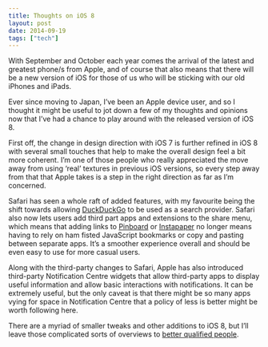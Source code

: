 ```yaml
---
title: Thoughts on iOS 8
layout: post
date: 2014-09-19
tags: ["tech"]
---
```


With September and October each year comes the arrival of the latest and greatest phone/s from Apple, and of course that also means that there will be a new version of iOS for those of us who will be sticking with our old iPhones and iPads.

Ever since moving to Japan, I’ve been an Apple device user, and so I thought it might be useful to jot down a few of my thoughts and opinions now that I’ve had a chance to play around with the released version of iOS 8.

First off, the change in design direction with iOS 7 is further refined in iOS 8 with several small touches that help to make the overall design feel a bit more coherent. I’m one of those people who really appreciated the move away from using ‘real’ textures in previous iOS versions, so every step away from that that Apple takes is a step in the right direction as far as I’m concerned.

Safari has seen a whole raft of added features, with my favourite being the shift towards allowing [DuckDuckGo][1] to be used as a search provider. Safari also now lets users add third part apps and extensions to the share menu, which means that adding links to [Pinboard][2] or [Instapaper][3] no longer means having to rely on ham fisted JavaScript bookmarks or copy and pasting between separate apps. It’s a smoother experience overall and should be even easy to use for more casual users.

Along with the third-party changes to Safari, Apple has also introduced third-party Notification Centre widgets that allow third-party apps to display useful information and allow basic interactions with notifications. It can be extremely useful, but the only caveat is that there might be so many apps vying for space in Notification Centre that a policy of less is better might be worth following here.

There are a myriad of smaller tweaks and other additions to iOS 8, but I’ll leave those complicated sorts of overviews to [better qualified people][4].

 [1]: https://duckduckgo.com
 [2]: https://pinboard.in
 [3]: https://www.instapaper.com
 [4]: http://www.macstories.net/tag/iOS8review/
